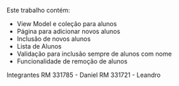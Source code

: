 Este trabalho contém: 
- View Model e coleção para alunos 
- Página para adicionar novos alunos 
- Inclusão de novos alunos 
- Lista de Alunos 
- Validação para inclusão sempre de alunos com nome 
- Funcionalidade de remoção de alunos 

Integrantes
RM 331785 - Daniel
RM 331721 - Leandro
